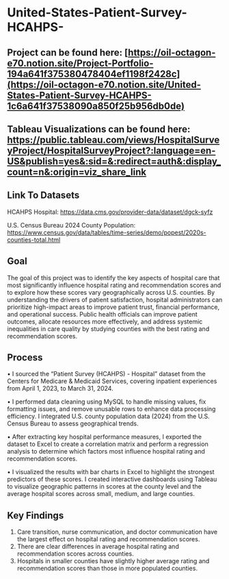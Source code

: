 # United-States-Patient-Survey-HCAHPS-

## Project can be found here: [https://oil-octagon-e70.notion.site/Project-Portfolio-194a641f375380478404ef1198f2428c](https://oil-octagon-e70.notion.site/United-States-Patient-Survey-HCAHPS-1c6a641f37538090a850f25b956db0de)

## Tableau Visualizations can be found here: https://public.tableau.com/views/HospitalSurveyProject/HospitalSurveyProject?:language=en-US&publish=yes&:sid=&:redirect=auth&:display_count=n&:origin=viz_share_link

## Link To Datasets

HCAHPS Hospital: ​​https://data.cms.gov/provider-data/dataset/dgck-syfz

U.S. Census Bureau 2024 County Population: https://www.census.gov/data/tables/time-series/demo/popest/2020s-counties-total.html


## Goal

The goal of this project was to identify the key aspects of hospital care that most significantly influence hospital rating and recommendation scores and to explore how these scores vary geographically across U.S. counties. By understanding the drivers of patient satisfaction, hospital administrators can prioritize high-impact areas to improve patient trust, financial performance, and operational success. Public health officials can improve patient outcomes, allocate resources more effectively, and address systemic inequalities in care quality by studying counties with the best rating and recommendation scores.

## Process

• I sourced the “Patient Survey (HCAHPS) - Hospital” dataset from the Centers for Medicare & Medicaid Services, covering inpatient experiences from April 1, 2023, to March 31, 2024. 

• I performed data cleaning using MySQL to handle missing values, fix formatting issues, and remove unusable rows to enhance data processing efficiency. I integrated U.S. county population data (2024) from the U.S. Census Bureau to assess geographical trends. 

• After extracting key hospital performance measures, I exported the dataset to Excel to create a correlation matrix and perform a regression analysis to determine which factors most influence hospital rating and recommendation scores. 

• I visualized the results with bar charts in Excel to highlight the strongest predictors of these scores. I created interactive dashboards using Tableau to visualize geographic patterns in scores at the county level and the average hospital scores across small, medium, and large counties. 

## Key Findings

1. Care transition, nurse communication, and doctor communication have the largest effect on hospital rating and recommendation scores.
2. There are clear differences in average hospital rating and recommendation scores across counties.
3. Hospitals in smaller counties have slightly higher average rating and recommendation scores than those in more populated counties.
